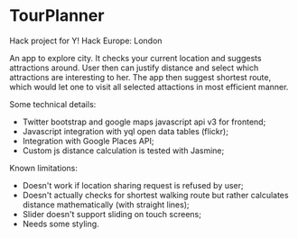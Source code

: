 TourPlanner
===========

Hack project for Y! Hack Europe: London

An app to explore city.
It checks your current location and suggests attractions around.
User then can justify distance and select which attractions are interesting
to her. The app then suggest shortest route, which would let one to visit
all selected attactions in most efficient manner.

Some technical details:
* Twitter bootstrap and google maps javascript api v3 for frontend;
* Javascript integration with yql open data tables (flickr);
* Integration with Google Places API;
* Custom js distance calculation is tested with Jasmine;

Known limitations:
* Doesn't work if location sharing request is refused by user;
* Doesn't actually checks for shortest walking route but rather calculates
  distance mathematically (with straight lines);
* Slider doesn't support sliding on touch screens;
* Needs some styling.
